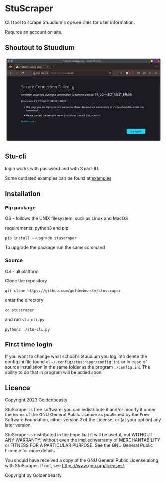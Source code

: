 # StuScraper

CLI tool to scrape Stuudium's ope.ee sites for user information.

Requres an account on site.

## Shoutout to Stuudium

![ip_blocked](./assets/funny.webp)

## Stu-cli

login works with password and with Smart-ID.

Some outdated examples can be found at [examples](./assets/examples.md)

## Installation

### Pip package

OS - follows the UNIX filesystem, such as Linux and MacOS

requirements: python3 and pip

```pip install --upgrade stuscraper```

To upgrade the package run the same command

### Source

OS - all platform

Clone the repository 

```git clone https://github.com/goldenbeasty/stuscraper```

enter the directory

```cd stuscraper```

and run `stu-cli.py`

```python3 ./stu-cli.py```

## First time login

If you want to change what school's Stuudium you log into delete the config.ini file found at `~/.config/stuscraper/config.ini` or in case of source installation in the same folder as the program `./config.ini`
The ability to do that in program will be added soon

## Licence

Copyright 2023 Goldenbeasty

StuScraper is free software: you can redistribute it and/or modify it under the terms of the GNU General Public License as published by the Free Software Foundation, either version 3 of the License, or (at your option) any later version.

StuScraper is distributed in the hope that it will be useful, but WITHOUT ANY WARRANTY; without even the implied warranty of MERCHANTABILITY or FITNESS FOR A PARTICULAR PURPOSE. See the GNU General Public License for more details.

You should have received a copy of the GNU General Public License along with StuScraper. If not, see <https://www.gnu.org/licenses/>. 

Copyright by Goldenbeasty
